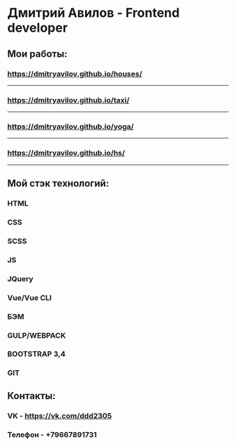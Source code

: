 # Дмитрий Авилов - Frontend developer
## Мои работы:

### https://dmitryavilov.github.io/houses/
----------------------------------------
### https://dmitryavilov.github.io/taxi/
----------------------------------------
### https://dmitryavilov.github.io/yoga/
----------------------------------------
### https://dmitryavilov.github.io/hs/
----------------------------------------

## Мой стэк технологий:

  ### HTML
  ### CSS
  ### SCSS
  ### JS
  ### JQuery
  ### Vue/Vue CLI
  ### БЭМ
  ### GULP/WEBPACK
  ### BOOTSTRAP 3,4
  ### GIT

## Контакты:

### VK - https://vk.com/ddd2305
### Телефон - +79667891731
